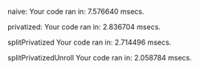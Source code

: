 naive:
Your code ran in: 7.576640 msecs.

privatized:
Your code ran in: 2.836704 msecs.

splitPrivatized
Your code ran in: 2.714496 msecs.

splitPrivatizedUnroll
Your code ran in: 2.058784 msecs.